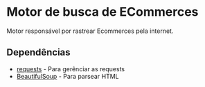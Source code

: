 # Motor de busca de ECommerces
Motor responsável por rastrear Ecommerces pela internet.

## Dependências
* [requests](http://docs.python-requests.org/en/master/) - Para gerênciar as requests
* [BeautifulSoup](https://www.crummy.com/software/BeautifulSoup/bs4/doc/) - Para parsear HTML